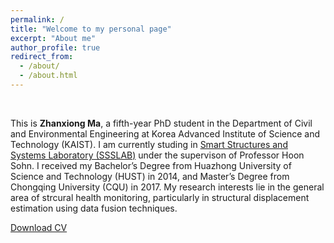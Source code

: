 ```yaml
---
permalink: /
title: "Welcome to my personal page"
excerpt: "About me"
author_profile: true
redirect_from: 
  - /about/
  - /about.html
---
```


&nbsp;

This is **Zhanxiong Ma**, a fifth-year PhD student in the Department of Civil and Environmental Engineering at Korea Advanced Institute of Science and Technology (KAIST). I am currently studing in [Smart Structures and Systems Laboratory (SSSLAB)](http://ssslab.kaist.ac.kr/main/main.html) under the supervison of Professor Hoon Sohn. I received my Bachelor’s Degree from Huazhong University of Science and Technology (HUST) in 2014, and Master’s Degree from Chongqing University (CQU) in 2017. My research interests lie in the general area of strcural health monitoring, particularly in structural displacement estimation using data fusion techniques. 

[Download CV]()
